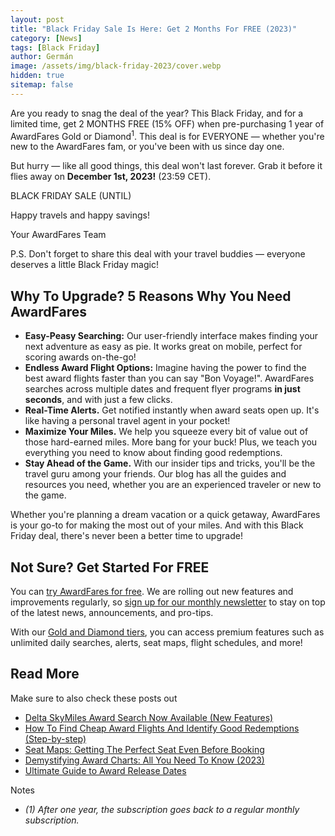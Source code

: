 ```yaml
---
layout: post
title: "Black Friday Sale Is Here: Get 2 Months For FREE (2023)"
category: [News]
tags: [Black Friday]
author: Germán
image: /assets/img/black-friday-2023/cover.webp
hidden: true
sitemap: false
---
```


Are you ready to snag the deal of the year? This Black Friday, and for a limited time, get 2 MONTHS FREE (15% OFF) when pre-purchasing 1 year of AwardFares Gold or Diamond<sup>1</sup>. This deal is for EVERYONE — whether you're new to the AwardFares fam, or you've been with us since day one.

But hurry — like all good things, this deal won't last forever. Grab it before it flies away on **December 1st, 2023!** (23:59 CET).

<div data-countdown="2023-12-01T22:59:00.000+02:00">
  BLACK FRIDAY SALE (UNTIL)
</div>

Happy travels and happy savings!

Your AwardFares Team

P.S. Don't forget to share this deal with your travel buddies — everyone deserves a little Black Friday magic!

## Why To Upgrade? 5 Reasons Why You Need AwardFares

- **Easy-Peasy Searching:** Our user-friendly interface makes finding your next adventure as easy as pie. It works great on mobile, perfect for scoring awards on-the-go!
- **Endless Award Flight Options:** Imagine having the power to find the best award flights faster than you can say "Bon Voyage!". AwardFares searches across multiple dates and frequent flyer programs **in just seconds**, and with just a few clicks.
- **Real-Time Alerts.** Get notified instantly when award seats open up. It's like having a personal travel agent in your pocket!
- **Maximize Your Miles.** We help you squeeze every bit of value out of those hard-earned miles. More bang for your buck! Plus, we teach you everything you need to know about finding good redemptions.
- **Stay Ahead of the Game.** With our insider tips and tricks, you'll be the travel guru among your friends. Our blog has all the guides and resources you need, whether you are an experienced traveler or new to the game.

Whether you're planning a dream vacation or a quick getaway, AwardFares is your go-to for making the most out of your miles. And with this Black Friday deal, there's never been a better time to upgrade!

## Not Sure? Get Started For FREE

You can [try AwardFares for free](https://awardfares.com/). We are rolling out new features and improvements regularly, so [sign up for our monthly newsletter](https://awardfares.com/newsletter) to stay on top of the latest news, announcements, and pro-tips.

With our [Gold and Diamond tiers](https://awardfares.com/pricing), you can access premium features such as unlimited daily searches, alerts, seat maps, flight schedules, and more!

## Read More

Make sure to also check these posts out

- [Delta SkyMiles Award Search Now Available (New Features)](https://blog.awardfares.com/introducing-delta)
- [How To Find Cheap Award Flights And Identify Good Redemptions (Step-by-step)](https://blog.awardfares.com/how-to-find-cheap-award-flights/)
- [Seat Maps: Getting The Perfect Seat Even Before Booking](https://blog.awardfares.com/seatmaps-guide/)
- [Demystifying Award Charts: All You Need To Know (2023)](https://blog.awardfares.com/demystifying-award-charts/)
- [Ultimate Guide to Award Release Dates](https://blog.awardfares.com/ultimate-guide-to-award-release-dates)

Notes

- *(1) After one year, the subscription goes back to a regular monthly subscription.*

<script src="/assets/js/countdown.js"></script>